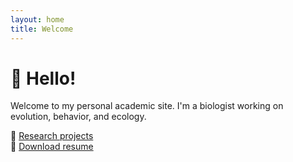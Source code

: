 ```yaml
---
layout: home
title: Welcome
---
```


# 👋 Hello!

Welcome to my personal academic site. I'm a biologist working on evolution, behavior, and ecology.

🔗 [Research projects](research.html)  
📄 [Download resume](resume.pdf)